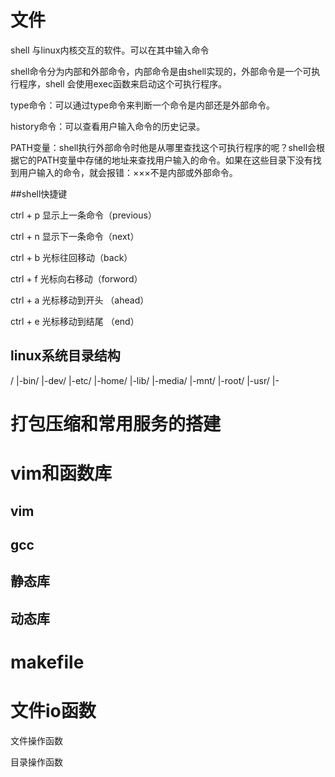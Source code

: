 # 文件

shell 与linux内核交互的软件。可以在其中输入命令

shell命令分为内部和外部命令，内部命令是由shell实现的，外部命令是一个可执行程序，shell 会使用exec函数来启动这个可执行程序。

type命令：可以通过type命令来判断一个命令是内部还是外部命令。

history命令：可以查看用户输入命令的历史记录。

PATH变量：shell执行外部命令时他是从哪里查找这个可执行程序的呢？shell会根据它的PATH变量中存储的地址来查找用户输入的命令。如果在这些目录下没有找到用户输入的命令，就会报错：×××不是内部或外部命令。

##shell快捷键

ctrl + p 显示上一条命令（previous）

ctrl + n 显示下一条命令（next）

ctrl + b 光标往回移动（back）

ctrl + f 光标向右移动（forword）

ctrl + a 光标移动到开头 （ahead）

ctrl + e 光标移动到结尾 （end）

## linux系统目录结构

/ 
 |-bin/
 |-dev/
 |-etc/
 |-home/
 |-lib/
 |-media/
 |-mnt/
 |-root/
 |-usr/
 	 |-


# 打包压缩和常用服务的搭建

# vim和函数库

## vim



## gcc



## 静态库



## 动态库



# makefile



# 文件io函数



文件操作函数



目录操作函数

